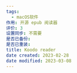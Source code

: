 ```yaml
---
tags:
  - macOS软件
作用: 开源 epub 阅读器
评价: 3
设置同步: 不需要
是否已备份:
是否已重装:
title: Koodo reader
date created: 2023-02-28
date modified: 2023-03-08
---
```

